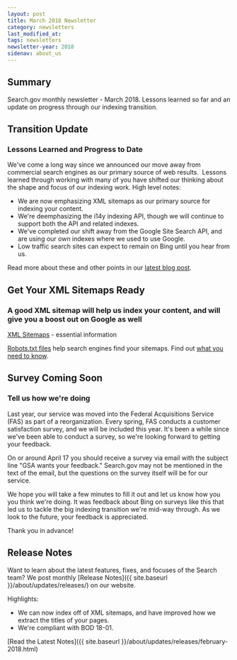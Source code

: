 ```yaml
---
layout: post
title: March 2018 Newsletter
category: newsletters
last_modified_at: 
tags: newsletters
newsletter-year: 2018
sidenav: about_us
---
```


## Summary
Search.gov monthly newsletter - March 2018. Lessons learned so far and an update on progress through our indexing transition.

## Transition Update

### Lessons Learned and Progress to Date

We've come a long way since we announced our move away from commercial search engines as our primary source of web results.  Lessons learned through working with many of you have shifted our thinking about the shape and focus of our indexing work. High level notes:

- We are now emphasizing XML sitemaps as our primary source for indexing your content.
- We're deemphasizing the i14y indexing API, though we will continue to support both the API and related indexes.
- We've completed our shift away from the Google Site Search API, and are using our own indexes where we used to use Google.
- Low traffic search sites can expect to remain on Bing until you hear from us.


Read more about these and other points in our <a href="https://search.gov/blog/six-months-in.html">latest blog post</a>.

## Get Your XML Sitemaps Ready

### A good XML sitemap will help us index your content, and will give you a boost out on Google as well

<a href="https://search.gov/blog/sitemaps.html">XML Sitemaps</a> - essential information 

<a href="https://search.gov/blog/robotstxt.html">Robots.txt files</a> help search engines find your sitemaps. Find out <a href="https://search.gov/blog/robotstxt.html">what you need to know</a>.

## Survey Coming Soon

### Tell us how we're doing

Last year, our service was moved into the Federal Acquisitions Service (FAS) as part of a reorganization. Every spring, FAS conducts a customer satisfaction survey, and we will be included this year. It's been a while since we've been able to conduct a survey, so we're looking forward to getting your feedback.

On or around April 17 you should receive a survey via email with the subject line &quot;GSA wants your feedback.&quot; Search.gov may not be mentioned in the text of the email, but the questions on the survey itself will be for our service.

We hope you will take a few minutes to fill it out and let us know how you you think we're doing. It was feedback about Bing on surveys like this that led us to tackle the big indexing transition we're mid-way through. As we look to the future, your feedback is appreciated.

Thank you in advance!

## Release Notes

Want to learn about the latest features, fixes, and focuses of the Search team? We post monthly [Release Notes]({{ site.baseurl }}/about/updates/releases/) on our website.
 
Highlights:

- We can now index off of XML sitemaps, and have improved how we extract the titles of your pages.
- We're compliant with BOD 18-01.

[Read the Latest Notes]({{ site.baseurl }}/about/updates/releases/february-2018.html)